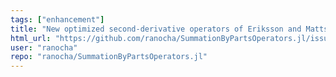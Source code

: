 ```yaml
---
tags: ["enhancement"]
title: "New optimized second-derivative operators of Eriksson and Mattsson (2022)"
html_url: "https://github.com/ranocha/SummationByPartsOperators.jl/issues/173"
user: "ranocha"
repo: "ranocha/SummationByPartsOperators.jl"
---
```


